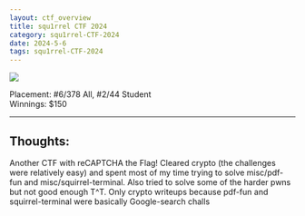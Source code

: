 ```yaml
---
layout: ctf_overview
title: squ1rrel CTF 2024
category: squ1rrel-CTF-2024
date: 2024-5-6
tags: squ1rrel-CTF-2024
---
```


[<img src="https://i.imgur.com/uy5UiUd.png">](https://ctftime.org/event/2370)

Placement: #6/378 All, #2/44 Student  
Winnings: $150  

---

## Thoughts:
Another CTF with reCAPTCHA the Flag! Cleared crypto (the challenges were relatively easy) and spent most of my time trying to solve misc/pdf-fun and misc/squirrel-terminal. Also tried to solve some of the harder pwns but not good enough T^T. Only crypto writeups because pdf-fun and squirrel-terminal were basically Google-search challs  